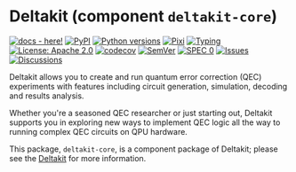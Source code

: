 # Deltakit (component `deltakit-core`)

[![docs - here!][docs-badge]][docs-link]
[![PyPI][pypi-badge]][pypi-link]
[![Python versions][python-badge]][pypi-link]
[![Pixi][pixi-badge]][pixi-link]
[![Typing][typing-badge]][typing-link]
[![License: Apache 2.0][license-badge]][license-link]
[![codecov][codecov-badge]][codecov-link]
[![SemVer][semver-badge]][semver-link]
[![SPEC 0][spec0-badge]][spec0-link]
[![Issues][issues-badge]][issues-link]
[![Discussions][discussions-badge]][discussions-link]

[docs-badge]: https://readthedocs.org/projects/deltakit/badge/?version=latest
[docs-link]: https://deltakit.readthedocs.io/en/latest/

[pypi-badge]: https://img.shields.io/pypi/v/deltakit.svg
[pypi-link]: https://pypi.org/project/deltakit/

[python-badge]: https://img.shields.io/pypi/pyversions/deltakit

[pixi-badge]: https://img.shields.io/endpoint?url=https://raw.githubusercontent.com/prefix-dev/pixi/main/assets/badge/v0.json
[pixi-link]: https://pixi.sh

[typing-badge]: https://img.shields.io/pypi/types/deltakit
[typing-link]: https://typing.python.org/

[license-badge]: https://img.shields.io/badge/License-Apache_2.0-blue.svg
[license-link]: https://www.apache.org/licenses/LICENSE-2.0

[codecov-badge]: https://codecov.io/gh/riverlane/deltakit/branch/main/graph/badge.svg
[codecov-link]: https://codecov.io/gh/riverlane/deltakit

[semver-badge]: https://img.shields.io/badge/semver-2.0.0-blue
[semver-link]: https://semver.org/spec/v2.0.0.html

[spec0-badge]: https://img.shields.io/badge/SPEC-0-forestgreen
[spec0-link]: https://scientific-python.org/specs/spec-0000/

[issues-badge]: https://img.shields.io/github/issues/riverlane/deltakit?logo=github
[issues-link]: https://github.com/riverlane/deltakit/issues

[discussions-badge]: https://img.shields.io/badge/discussions-join-blue?logo=github
[discussions-link]: https://github.com/riverlane/deltakit/discussions

Deltakit allows you to create and run quantum error correction (QEC) experiments with features
including circuit generation, simulation, decoding and results analysis.

Whether you're a seasoned QEC researcher or just starting out, Deltakit supports you
in exploring new ways to implement QEC logic all the way to running complex
QEC circuits on QPU hardware.

This package, `deltakit-core`, is a component package of Deltakit; please see the
[Deltakit](https://pypi.org/project/deltakit/) for more information.
